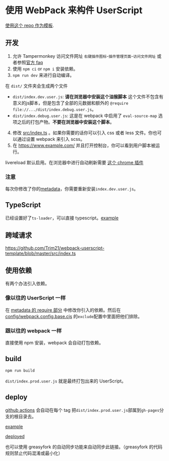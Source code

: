 # 使用 WebPack 来构件 UserScript

[使用这个 repo 作为模板](https://github.com/Trim21/webpack-userscript-template/generate).

## 开发

1. 允许 Tampermonkey 访问文件网址 `右键插件图标`-`插件管理页面`-`访问文件网址` 或者参照[官方 faq](https://tampermonkey.net/faq.php?ext=dhdg#Q204)
2. 使用 `npm ci` or `npm i` 安装依赖。
3. `npm run dev` 来进行自动编译。

在 `dist/` 文件夹会生成两个文件

- `dist/index.dev.user.js`: **请在浏览器中安装这个油猴脚本** 这个文件不包含有意义的js脚本，但是包含了全部的元数据和额外的 `@require file://.../dist/index.debug.user.js`。
- `dist/index.debug.user.js`: 这是在 webpack 中启用了 `eval-source-map` 选项之后的打包产物。**不要在浏览器中安装这个脚本**。

4. 修改 [src/index.ts](./src/index.ts) 。如果你需要的话你可以引入 css 或者 less 文件。你也可以通过设置 webpack 来引入 scss。
5. 在 <https://www.example.com/> 并且打开控制台，你可以看到用户脚本被运行。

livereload 默认启用。在浏览器中进行自动刷新需要 [这个 chrome 插件](https://chrome.google.com/webstore/detail/jnihajbhpnppcggbcgedagnkighmdlei)

### 注意

每次你修改了你的[metadata](./config/metadata.cjs)，你需要重新安装`index.dev.user.js`。

## TypeScript

已经设置好了`ts-loader`，可以直接 typescript。[example](src/index.ts)

## 跨域请求

https://github.com/Trim21/webpack-userscript-template/blob/master/src/index.ts

## 使用依赖

有两个办法引入依赖。

### 像以往的 UserScript 一样

在 [metadata 的 require 部分](./config/metadata.cjs#L13-L17) 中修改你引入的依赖。然后在 [config/webpack.config.base.cjs](./config/webpack.config.base.cjs#L21-L25) 的`exclude`配置中里面把他们排除。

### 跟以往的 webpack 一样

直接使用 npm 安装，webpack 会自动打包依赖。

## build

```bash
npm run build
```

`dist/index.prod.user.js` 就是最终打包出来的 UserScript。

## deploy

[github actions](./.github/workflows/nodejs.yml#L68) 会自动在每个 tag 把`dist/index.prod.user.js`部属到`gh-pages`分支的根目录去。

[example](https://github.com/Trim21/webpack-userscript-template/tree/gh-pages)

[deployed](https://trim21.github.io/webpack-userscript-template/)

也可以使用 greasyfork 的自动同步功能来自动同步此链接。（greasyfork 的代码规则禁止代码混淆或最小化）
